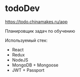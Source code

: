 # todoDev
https://todo.chinamakes.ru/app

Планировщик задач по обучению

Используемый стек:
* React
* Redux
* NodeJS
* MongoDB + Mongoose
* JWT + Passport

